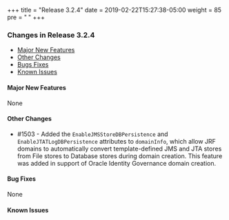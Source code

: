 +++
title = "Release 3.2.4"
date = 2019-02-22T15:27:38-05:00
weight = 85
pre = "<b> </b>"
+++


### Changes in Release 3.2.4
- [Major New Features](#major-new-features)
- [Other Changes](#other-changes)
- [Bugs Fixes](#bug-fixes)
- [Known Issues](#known-issues)


#### Major New Features
None

#### Other Changes
- #1503 - Added the `EnableJMSStoreDBPersistence` and `EnableJTATLogDBPersistence` attributes to `domainInfo`, which
          allow JRF domains to automatically convert template-defined JMS and JTA stores from File stores to Database
          stores during domain creation.  This feature was added in support of Oracle Identity Governance domain creation.

#### Bug Fixes
None

#### Known Issues
